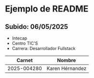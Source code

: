 # Ejemplo de README
## Subido: 06/05/2025

- Intecap 
- Centro TIC'S
- Carrera: Desarrollador Fullstack

|Carnet |Nombre |
|-----|-----|
|2025-004280|Karen Hérnandez|